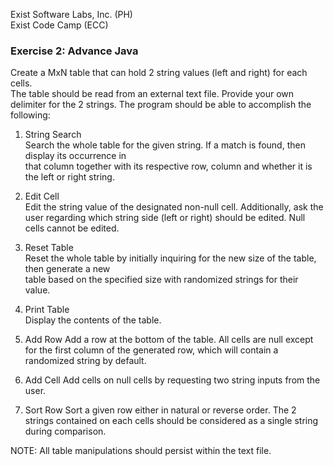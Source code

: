 Exist Software Labs, Inc. (PH)  
Exist Code Camp (ECC)  

### Exercise 2: Advance Java  
Create a MxN table that can hold 2 string values (left and right) for each cells.  
The table should be read from an external text file.
Provide your own delimiter for the 2 strings.
The program should be able to accomplish the following:  

1.  String Search  
    Search the whole table for the given string. If a match is found, then display its occurrence in   
    that column together with its respective row, column and whether it is the left or right string.  

2.  Edit Cell  
    Edit the string value of the designated non-null cell. Additionally, ask the user regarding 
    which string side (left or right) should be edited. Null cells cannot be edited.

3.  Reset Table  
    Reset the whole table by initially inquiring for the new size of the table, then generate a new  
    table based on the specified size with randomized strings for their value.  

4.  Print Table  
    Display the contents of the table.  

5.  Add Row
    Add a row at the bottom of the table. All cells are null except for the first column of the 
    generated row, which will contain a randomized string by default.

6.  Add Cell
    Add cells on null cells by requesting two string inputs from the user.

7.  Sort Row
    Sort a given row either in natural or reverse order. The 2 strings contained on each cells 
    should be considered as a single string during comparison.

NOTE: All table manipulations should persist within the text file.  
